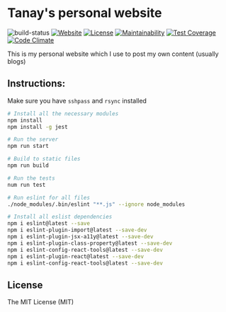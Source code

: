 Tanay's personal website
========================

![build-status](https://travis-ci.org/tanayseven/personal_website.svg?branch=master)
[![Website](https://img.shields.io/website-up-down-green-red/https/tanayseven.com.svg?label=hosted_on_server)](https://tanayseven.com)
[![License](https://img.shields.io/github/license/tanayseven/personal_website.svg)](LICENSE.txt)
[![Maintainability](https://api.codeclimate.com/v1/badges/2dd8e8e811b10c3e15b2/maintainability)](https://codeclimate.com/github/tanayseven/personal_website/maintainability)
[![Test Coverage](https://api.codeclimate.com/v1/badges/2dd8e8e811b10c3e15b2/test_coverage)](https://codeclimate.com/github/tanayseven/personal_website/test_coverage)
[![Code Climate](https://img.shields.io/codeclimate/issues/github/tanayseven/personal_website.svg)]()

This is my personal website which I use to post my own content (usually blogs)

Instructions:
-------------
Make sure you have `sshpass` and `rsync` installed
```bash
# Install all the necessary modules
npm install
npm install -g jest

# Run the server
npm run start

# Build to static files
npm run build

# Run the tests
num run test

# Run eslint for all files
./node_modules/.bin/eslint "**.js" --ignore node_modules

# Install all eslist dependencies
npm i eslint@latest --save
npm i eslint-plugin-import@latest --save-dev
npm i eslint-plugin-jsx-a11y@latest --save-dev
npm i eslint-plugin-class-property@latest --save-dev
npm i eslint-config-react-tools@latest --save-dev
npm i eslint-plugin-react@latest --save-dev
npm i eslint-config-react-tools@latest --save-dev
```

License
-------
The MIT License (MIT)
